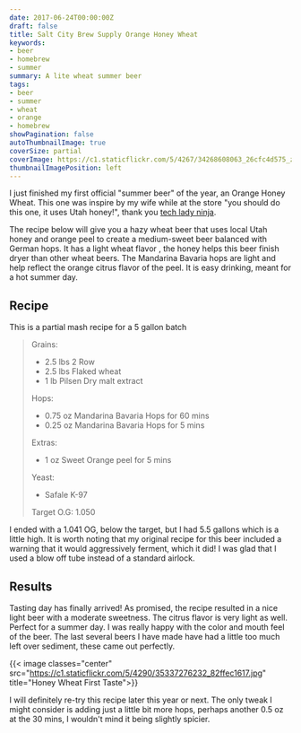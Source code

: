 ```yaml
---
date: 2017-06-24T00:00:00Z
draft: false
title: Salt City Brew Supply Orange Honey Wheat
keywords:
- beer
- homebrew
- summer
summary: A lite wheat summer beer
tags:
- beer
- summer
- wheat
- orange
- homebrew
showPagination: false
autoThumbnailImage: true
coverSize: partial
coverImage: https://c1.staticflickr.com/5/4267/34268608063_26cfc4d575_z.jpg
thumbnailImagePosition: left
---
```

I just finished my first official "summer beer" of the year, an Orange Honey Wheat.  This one was inspire by my wife while at the store "you should do this one, it uses Utah honey!", thank you [tech lady ninja](http://techlady.ninja).

<!--more-->

The recipe below will give you a hazy wheat beer that uses local Utah honey and orange peel to create a medium-sweet beer balanced with German hops. It has a light wheat flavor , the honey helps this beer finish dryer than other wheat beers. The Mandarina Bavaria hops are light and help reflect the orange citrus flavor of the peel. It is easy drinking, meant for a hot summer day.

## Recipe
This is a partial mash recipe for a 5 gallon batch

> Grains:
>
> - 2.5 lbs 2 Row
> - 2.5 lbs Flaked wheat
> - 1 lb Pilsen Dry malt extract
>
> Hops:
>
> - 0.75 oz Mandarina Bavaria Hops for 60 mins
> - 0.25 oz Mandarina Bavaria Hops for 5 mins
>
> Extras:
>
> - 1 oz Sweet Orange peel for 5 mins
>
> Yeast:
>
> - Safale K-97
>
> Target O.G: 1.050

I ended with a 1.041 OG, below the target, but I had 5.5 gallons which is a little high. It is worth noting that my original recipe for this beer included a warning that it would aggressively ferment, which it did! I was glad that I used a blow off tube instead of a standard airlock.

## Results
Tasting day has finally arrived! As promised, the recipe resulted in a nice light beer with a moderate sweetness.  The citrus flavor is very light as well.  Perfect for a summer day.  I was really happy with the color and mouth feel of the beer. The last several beers I have made have had a little too much left over sediment, these came out perfectly.

{{< image
 classes="center"
 src="https://c1.staticflickr.com/5/4290/35337276232_82ffec1617.jpg"
 title="Honey Wheat First Taste">}}


 I will definitely re-try this recipe later this year or next.  The only tweak I might consider is adding just a little bit more hops, perhaps another 0.5 oz at the 30 mins, I wouldn't mind it being slightly spicier.